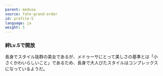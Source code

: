 ```yaml
---
parent: medusa
source: fate-grand-order
id: profile-5
language: ja
weight: 5
---
```


### 絆Lv.5で開放

長身でスタイル抜群の美女であるが、メドゥーサにとって美しさの基準とは「小さくかわいらしいこと」であるため、長身で大人びたスタイルはコンプレックスになっているようだ。
